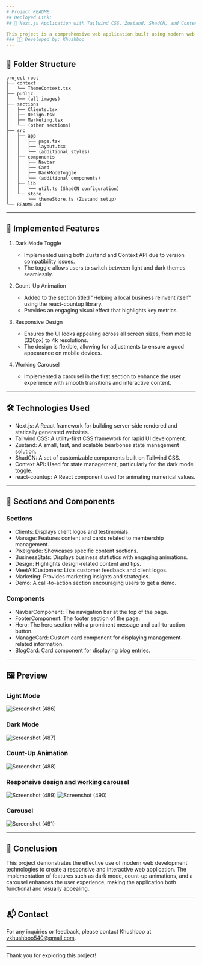 ```yaml
---
# Project README
## Deployed Link:
## 📘 Next.js Application with Tailwind CSS, Zustand, ShadCN, and Context API

This project is a comprehensive web application built using modern web technologies including Next.js, Tailwind CSS, Zustand, ShadCN, and Context API. The application showcases a well-structured and responsive design, optimized for various screen sizes ranging from mobile devices to 4k screens. The implementation emphasizes readability, scalability, and maintainability.
### 👨‍💻 Developed by: Khushboo
---
```


## 📂 Folder Structure

```
project-root
├── context
│   └── ThemeContext.tsx
├── public
│   └── (all images)
├── sections
│   ├── Clients.tsx
│   ├── Design.tsx
│   ├── Marketing.tsx
│   └── (other sections)
├── src
│   ├── app
│   │   ├── page.tsx
│   │   ├── layout.tsx
│   │   └── (additional styles)
│   ├── components
│   │   ├── Navbar
│   │   ├── Card
│   │   ├── DarkModeToggle
│   │   └── (additional components)
│   ├── lib
│   │   └── util.ts (ShadCN configuration)
│   └── store
│       └── themeStore.ts (Zustand setup)
└── README.md

```

---

## 🚀 Implemented Features

1. Dark Mode Toggle

   - Implemented using both Zustand and Context API due to version compatibility issues.
   - The toggle allows users to switch between light and dark themes seamlessly.

2. Count-Up Animation

   - Added to the section titled "Helping a local business reinvent itself" using the react-countup library.
   - Provides an engaging visual effect that highlights key metrics.

3. Responsive Design

   - Ensures the UI looks appealing across all screen sizes, from mobile (320px) to 4k resolutions.
   - The design is flexible, allowing for adjustments to ensure a good appearance on mobile devices.

4. Working Carousel
   - Implemented a carousel in the first section to enhance the user experience with smooth transitions and interactive content.

---

## 🛠 Technologies Used

- Next.js: A React framework for building server-side rendered and statically generated websites.
- Tailwind CSS: A utility-first CSS framework for rapid UI development.
- Zustand: A small, fast, and scalable bearbones state management solution.
- ShadCN: A set of customizable components built on Tailwind CSS.
- Context API: Used for state management, particularly for the dark mode toggle.
- react-countup: A React component used for animating numerical values.

---

## 📑 Sections and Components

### Sections

- Clients: Displays client logos and testimonials.
- Manage: Features content and cards related to membership management.
- Pixelgrade: Showcases specific content sections.
- BusinessStats: Displays business statistics with engaging animations.
- Design: Highlights design-related content and tips.
- MeetAllCustomers: Lists customer feedback and client logos.
- Marketing: Provides marketing insights and strategies.
- Demo: A call-to-action section encouraging users to get a demo.

### Components

- NavbarComponent: The navigation bar at the top of the page.
- FooterComponent: The footer section of the page.
- Hero: The hero section with a prominent message and call-to-action button.
- ManageCard: Custom card component for displaying management-related information.
- BlogCard: Card component for displaying blog entries.

---

## 🖼 Preview

### Light Mode

![Screenshot (486)](https://github.com/RIOLOG/PPA-Assignment/assets/84015430/fd387081-c4cf-4494-b0f4-9d114d032aab)

### Dark Mode

![Screenshot (487)](https://github.com/RIOLOG/PPA-Assignment/assets/84015430/26d8f62c-4a6b-4a3c-b563-62c8d7d81434)

### Count-Up Animation

![Screenshot (488)](https://github.com/RIOLOG/PPA-Assignment/assets/84015430/f44d00f0-dce4-402f-9d63-9d6b1f565015)

### Responsive design and working carousel

![Screenshot (489)](https://github.com/RIOLOG/PPA-Assignment/assets/84015430/fef51a27-e85b-43c9-8148-ea292396cc82)
![Screenshot (490)](https://github.com/RIOLOG/PPA-Assignment/assets/84015430/c18edabd-4cd5-448b-aefb-9381b5b9b87f)

### Carousel

![Screenshot (491)](https://github.com/RIOLOG/PPA-Assignment/assets/84015430/86bda829-918a-4854-a94d-57c4e057201e)

---

## 📜 Conclusion

This project demonstrates the effective use of modern web development technologies to create a responsive and interactive web application. The implementation of features such as dark mode, count-up animations, and a carousel enhances the user experience, making the application both functional and visually appealing.

---

## 📬 Contact

For any inquiries or feedback, please contact Khushboo at [vkhushboo540@gmail.com](mailto:vkhushboo540@gmail.com).

---

Thank you for exploring this project!
